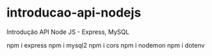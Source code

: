 # introducao-api-nodejs
Introdução API Node JS  - Express, MySQL

npm i express
npm i mysql2
npm i cors
npm i nodemon
npm i dotenv